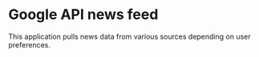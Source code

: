 # Google API news feed
This application pulls news data from various sources depending on user preferences.

